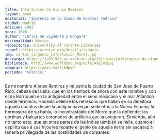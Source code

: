 ```yaml
---
title: Infortunios de Alonso Ramírez
layout: book
editorial: "Imprenta de la Viuda de Gabriel Pedraza"
ciudad: Madrid
edicion: 1902
year: 1690
author: "Carlos de Sigüenza y Góngora"
nacionalidad: México
repositorio: University of Toronto Libraries
repurl: https://archive.org/details/robarts
img: carlos_singueza_infortunios_Morel.jpg
descarga: https://ia601503.us.archive.org/20/items/infortunios-de-alonso-ramirez/Infortunios%20de%20Alonso%20Ram%C3%ADrez.pdf
biblioteca: http://www.worldcat.org/oclc/490542891
comprar: https://amzn.to/3jkHpvP
periodo: "Colonial"
---
```

 

Es mi nombre Alonso Ramírez y mi patria la ciudad de San Juan de Puerto Rico, cabeza de la isla, que en los tiempos de ahora con este nombre y con el de Borriquen en la antigüedad entre el seno mexicano y el mar Atlántico divide términos. Hácenla celebre los refrescos que hallan en su deleitosa aguada cuantos desde la antigua navegan sedientos á la Nueva España; la hermosura de su bahía, lo incontrastable del Morro que la defiende; las cortinas y baluartes coronados de artillería que la aseguran. Sirviendo, aún no tanto esto, que en otras partes de las Indias también se halla, cuanto el espíritu que á sus hijos les reparte el genio de aquella tierra sin escasez á tenerla privilegiada de las hostilidades de corsantes.
